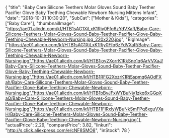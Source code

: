 {
	"title": "Baby Care Silicone Teethers Molar Gloves Sound Baby Teether Pacifier Glove Baby Teething Chewable Newborn Nursing Mittens Infant",
	"date": "2018-10-31 10:30:20",
	"SubCat": ["Mother & Kids"],
	"categories": ["Baby Care"],
	"thumbnailImage": "https://ae01.alicdn.com/kf/HTB1sAG1XiLxK1Rjy0Ffq6zYdVXaR/Baby-Care-Silicone-Teethers-Molar-Gloves-Sound-Baby-Teether-Pacifier-Glove-Baby-Teething-Chewable-Newborn-Nursing.jpg_220x220.jpg",
	"BigImage": ["https://ae01.alicdn.com/kf/HTB1sAG1XiLxK1Rjy0Ffq6zYdVXaR/Baby-Care-Silicone-Teethers-Molar-Gloves-Sound-Baby-Teether-Pacifier-Glove-Baby-Teething-Chewable-Newborn-Nursing.jpg","https://ae01.alicdn.com/kf/HTB1ioy2XorrK1RkSne1q6ArVVXaJ/Baby-Care-Silicone-Teethers-Molar-Gloves-Sound-Baby-Teether-Pacifier-Glove-Baby-Teething-Chewable-Newborn-Nursing.jpg","https://ae01.alicdn.com/kf/HTB1RFG2XozrK1RjSspmq6AOdFXah/Baby-Care-Silicone-Teethers-Molar-Gloves-Sound-Baby-Teether-Pacifier-Glove-Baby-Teething-Chewable-Newborn-Nursing.jpg","https://ae01.alicdn.com/kf/HTB1bBvJFxWYBuNjy1zkq6xGGpXaQ/Baby-Care-Silicone-Teethers-Molar-Gloves-Sound-Baby-Teether-Pacifier-Glove-Baby-Teething-Chewable-Newborn-Nursing.jpg","https://ae01.alicdn.com/kf/HTB11FlRxlyWBuNkSmFPq6xguVXaH/Baby-Care-Silicone-Teethers-Molar-Gloves-Sound-Baby-Teether-Pacifier-Glove-Baby-Teething-Chewable-Newborn-Nursing.jpg"],
	"actualPrice": 2.29,
	"comparePrice": 3.82,
	"linkurl": "http://s.click.aliexpress.com/e/cNF8SMO8",
	"inStock": 78
}
